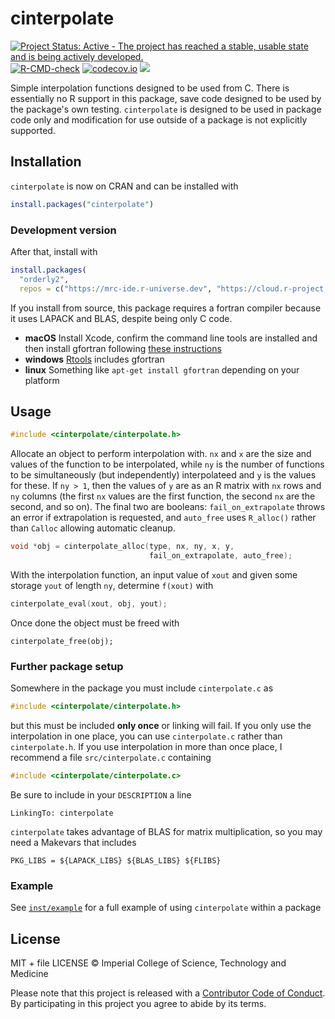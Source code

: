 # cinterpolate

<!-- badges: start -->
[![Project Status: Active - The project has reached a stable, usable state and is being actively developed.](http://www.repostatus.org/badges/latest/active.svg)](https://www.repostatus.org/)
[![R-CMD-check](https://github.com/mrc-ide/cinterpolate/actions/workflows/R-CMD-check.yaml/badge.svg)](https://github.com/mrc-ide/cinterpolate/actions/workflows/R-CMD-check.yaml)
[![codecov.io](https://codecov.io/github/mrc-ide/cinterpolate/coverage.svg?branch=master)](https://app.codecov.io/github/mrc-ide/cinterpolate?branch=master)
[![](http://www.r-pkg.org/badges/version/cinterpolate)](https://cran.r-project.org/package=cinterpolate)
<!-- badges: end -->

Simple interpolation functions designed to be used from C.  There is essentially no R support in this package, save code designed to be used by the package's own testing.  `cinterpolate` is designed to be used in package code only and modification for use outside of a package is not explicitly supported.

## Installation

`cinterpolate` is now on CRAN and can be installed with

```r
install.packages("cinterpolate")
```

### Development version


After that, install with

```r
install.packages(
  "orderly2",
  repos = c("https://mrc-ide.r-universe.dev", "https://cloud.r-project.org"))
```

If you install from source, this package requires a fortran compiler because it uses LAPACK and BLAS, despite being only C code.

* **macOS** Install Xcode, confirm the command line tools are installed and then install gfortran following [these instructions](https://cran.r-project.org/bin/macosx/tools/)
* **windows** [Rtools](https://cran.r-project.org/bin/windows/Rtools/) includes gfortran
* **linux** Something like `apt-get install gfortran` depending on your platform

## Usage

``` c
#include <cinterpolate/cinterpolate.h>
```

Allocate an object to perform interpolation with.  `nx` and `x` are the size and values of the function to be interpolated, while `ny` is the number of functions to be simultaneously (but independently) interpolateed and `y` is the values for these.  If `ny > 1`, then the values of `y` are as an R matrix with `nx` rows and `ny` columns (the first `nx` values are the first function, the second `nx` are the second, and so on).  The final two are booleans: `fail_on_extrapolate` throws an error if extrapolation is requested, and `auto_free` uses `R_alloc()` rather than `Calloc` allowing automatic cleanup.

``` c
void *obj = cinterpolate_alloc(type, nx, ny, x, y,
                               fail_on_extrapolate, auto_free);
```

With the interpolation function, an input value of `xout` and given some storage `yout` of length `ny`, determine `f(xout)` with

``` c
cinterpolate_eval(xout, obj, yout);
```

Once done the object must be freed with


```
cinterpolate_free(obj);
```

### Further package setup

Somewhere in the package you must include `cinterpolate.c` as

``` c
#include <cinterpolate/cinterpolate.h>
```

but this must be included **only once** or linking will fail.  If you only use the interpolation in one place, you can use `cinterpolate.c` rather than `cinterpolate.h`.  If you use interpolation in more than once place, I recommend a file `src/cinterpolate.c` containing

``` c
#include <cinterpolate/cinterpolate.c>
```

Be sure to include in your `DESCRIPTION` a line

```
LinkingTo: cinterpolate
```

`cinterpolate` takes advantage of BLAS for matrix multiplication, so you may need a Makevars that includes

```make
PKG_LIBS = ${LAPACK_LIBS} ${BLAS_LIBS} ${FLIBS}
```

### Example

See [`inst/example`](inst/example) for a full example of using `cinterpolate` within a package

## License

MIT + file LICENSE © Imperial College of Science, Technology and Medicine

Please note that this project is released with a [Contributor Code of Conduct](CONDUCT.md).
By participating in this project you agree to abide by its terms.
